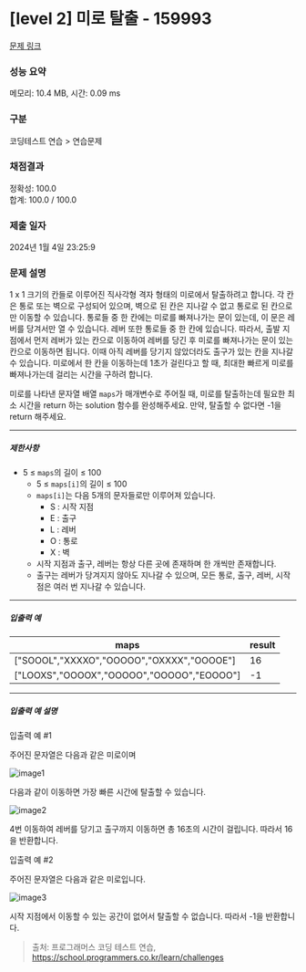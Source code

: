 # [level 2] 미로 탈출 - 159993 

[문제 링크](https://school.programmers.co.kr/learn/courses/30/lessons/159993) 

### 성능 요약

메모리: 10.4 MB, 시간: 0.09 ms

### 구분

코딩테스트 연습 > 연습문제

### 채점결과

정확성: 100.0<br/>합계: 100.0 / 100.0

### 제출 일자

2024년 1월 4일 23:25:9

### 문제 설명

<p>1 x 1 크기의 칸들로 이루어진 직사각형 격자 형태의 미로에서 탈출하려고 합니다. 각 칸은 통로 또는 벽으로 구성되어 있으며, 벽으로 된 칸은 지나갈 수 없고 통로로 된 칸으로만 이동할 수 있습니다. 통로들 중 한 칸에는 미로를 빠져나가는 문이 있는데, 이 문은 레버를 당겨서만 열 수 있습니다. 레버 또한 통로들 중 한 칸에 있습니다. 따라서, 출발 지점에서 먼저 레버가 있는 칸으로 이동하여 레버를 당긴 후 미로를 빠져나가는 문이 있는 칸으로 이동하면 됩니다. 이때 아직 레버를 당기지 않았더라도 출구가 있는 칸을 지나갈 수 있습니다. 미로에서 한 칸을 이동하는데 1초가 걸린다고 할 때, 최대한 빠르게 미로를 빠져나가는데 걸리는 시간을 구하려 합니다.</p>

<p>미로를 나타낸 문자열 배열&nbsp;<code>maps</code>가 매개변수로 주어질 때, 미로를 탈출하는데 필요한 최소 시간을 return 하는 solution 함수를 완성해주세요. 만약, 탈출할 수 없다면 -1을 return 해주세요.</p>

<hr>

<h5>제한사항</h5>

<ul>
<li>5&nbsp;≤ <code>maps</code>의 길이 ≤ 100

<ul>
<li>5 ≤ <code>maps[i]</code>의 길이 ≤ 100</li>
<li><code>maps[i]</code>는 다음 5개의 문자들로만 이루어져 있습니다.

<ul>
<li>S : 시작 지점</li>
<li>E : 출구</li>
<li>L : 레버</li>
<li>O : 통로</li>
<li>X : 벽</li>
</ul></li>
<li>시작 지점과 출구, 레버는 항상 다른 곳에 존재하며 한 개씩만 존재합니다.</li>
<li>출구는 레버가 당겨지지 않아도 지나갈 수 있으며, 모든 통로, 출구, 레버, 시작점은 여러 번 지나갈 수 있습니다.</li>
</ul></li>
</ul>

<hr>

<h5>입출력 예</h5>
<table class="table">
        <thead><tr>
<th>maps</th>
<th>result</th>
</tr>
</thead>
        <tbody><tr>
<td>["SOOOL","XXXXO","OOOOO","OXXXX","OOOOE"]</td>
<td>16</td>
</tr>
<tr>
<td>["LOOXS","OOOOX","OOOOO","OOOOO","EOOOO"]</td>
<td>-1</td>
</tr>
</tbody>
      </table>
<hr>

<h5>입출력 예 설명</h5>

<p>입출력 예 #1</p>

<p>주어진 문자열은 다음과 같은 미로이며</p>

<p><img src="https://user-images.githubusercontent.com/62426665/214443486-cb2b84a4-afc6-4b25-8da2-645a853859f1.png" title="" alt="image1"></p>

<p>다음과 같이 이동하면 가장 빠른 시간에 탈출할 수 있습니다.</p>

<p><img src="https://user-images.githubusercontent.com/62426665/207090680-93289071-da4f-4126-9c31-066c1d4d3802.png" title="" alt="image2"></p>

<p>4번 이동하여 레버를 당기고 출구까지 이동하면 총 16초의 시간이 걸립니다. 따라서 16을 반환합니다.</p>

<p>입출력 예 #2</p>

<p>주어진 문자열은 다음과 같은 미로입니다.</p>

<p><img src="https://user-images.githubusercontent.com/62426665/214443892-1e7734e9-b4c8-49af-ba29-aa5597039617.png" title="" alt="image3"></p>

<p>시작 지점에서 이동할 수 있는 공간이 없어서 탈출할 수 없습니다. 따라서 -1을 반환합니다.</p>


> 출처: 프로그래머스 코딩 테스트 연습, https://school.programmers.co.kr/learn/challenges